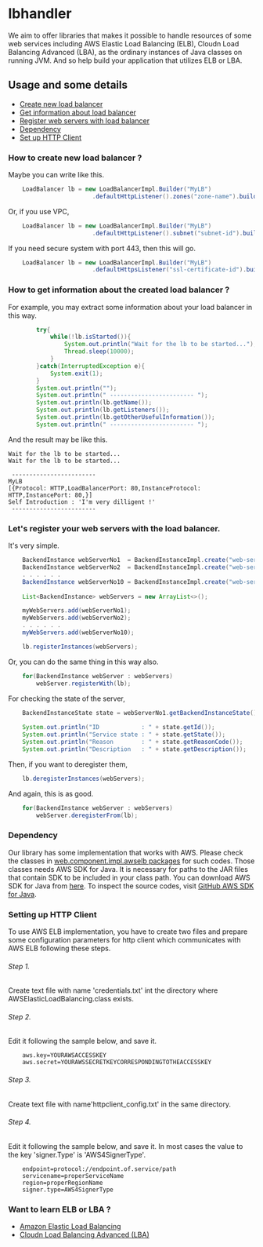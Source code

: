 lbhandler
=========

We aim to offer libraries that makes it possible to handle resources of some web services including AWS Elastic Load Balancing (ELB), Cloudn Load Balancing Advanced (LBA), as the ordinary instances of Java classes on running JVM. And so help build your application that utilizes ELB or LBA.


## Usage and some details

 * [Create new load balancer](#how-to-create-new-load-balancer-)
 * [Get information about load balancer](#how-to-get-information-about-the-created-load-balancer-)
 * [Register web servers with load balancer](#lets-register-your-web-servers-with-the-load-balancer)
 * [Dependency](#dependency)
 * [Set up HTTP Client](#setting-up-http-client)

### How to create new load balancer ?

Maybe you can write like this.

```java
    LoadBalancer lb = new LoadBalancerImpl.Builder("MyLB")
                        .defaultHttpListener().zones("zone-name").build();
```

Or, if you use VPC,

```java
    LoadBalancer lb = new LoadBalancerImpl.Builder("MyLB")
                        .defaultHttpListener().subnet("subnet-id").build();
```

If you need secure system with port 443, then this will go.

```java
    LoadBalancer lb = new LoadBalancerImpl.Builder("MyLB")
                        .defaultHttpsListener("ssl-certificate-id").build();
```

### How to get information about the created load balancer ?

For example, you may extract some information about your load balancer in this way.

```java
        try{
            while(!lb.isStarted()){
                System.out.println("Wait for the lb to be started...");
                Thread.sleep(10000);
            }
        }catch(InterruptedException e){
            System.exit(1);
        }
        System.out.println("");
        System.out.println(" ------------------------ ");
        System.out.println(lb.getName());
        System.out.println(lb.getListeners());
        System.out.println(lb.getOtherUsefulInformation());
        System.out.println(" ------------------------ ");
```

And the result may be like this.

    Wait for the lb to be started...
    Wait for the lb to be started...
    
     ------------------------ 
    MyLB
    [{Protocol: HTTP,LoadBalancerPort: 80,InstanceProtocol: HTTP,InstancePort: 80,}]
    Self Introduction : 'I'm very dilligent !'
     ------------------------ 


### Let's register your web servers with the load balancer.

It's very simple.

```java
    BackendInstance webServerNo1  = BackendInstanceImpl.create("web-server-1");
    BackendInstance webServerNo2  = BackendInstanceImpl.create("web-server-2");
    . . . . . .
    BackendInstance webServerNo10 = BackendInstanceImpl.create("web-server-10");
    
    List<BackendInstance> webServers = new ArrayList<>();

    myWebServers.add(webServerNo1);
    myWebServers.add(webServerNo2);
    . . . . . .
    myWebServers.add(webServerNo10);

    lb.registerInstances(webServers);
```

Or, you can do the same thing in this way also.

```java
    for(BackendInstance webServer : webServers)
        webServer.registerWith(lb);
```

For checking the state of the server,

```java
    BackendInstanceState state = webServerNo1.getBackendInstanceState();
    
    System.out.println("ID            : " + state.getId());
    System.out.println("Service state : " + state.getState());
    System.out.println("Reason        : " + state.getReasonCode());
    System.out.println("Description   : " + state.getDescription());
```


Then, if you want to deregister them,

```java
    lb.deregisterInstances(webServers);
```

And again, this is as good.

```java
    for(BackendInstance webServer : webServers)
        webServer.deregisterFrom(lb);
```

### Dependency

Our library has some implementation that works with AWS. Please check the classes in [web.component.impl.awselb packages](https://github.com/Hiroshi1978/lbhandler/tree/master/web/component/impl/awselb) for such codes. Those classes needs AWS SDK for Java. It is necessary for paths to the JAR files that contain SDK to be included in your class path.
You can download AWS SDK for Java from [here](https://aws.amazon.com/jp/sdkforjava/).
To inspect the source codes, visit [GitHub AWS SDK for Java](https://github.com/aws/aws-sdk-java).

### Setting up HTTP Client

To use AWS ELB implementation, you have to create two files and prepare some configuration parameters for http client which communicates with AWS ELB following these steps.

###### Step 1. 
Create text file with name 'credentials.txt' int the directory where AWSElasticLoadBalancing.class exists.

###### Step 2. 
Edit it following the sample below, and save it.

```
    aws.key=YOURAWSACCESSKEY
    aws.secret=YOURAWSSECRETKEYCORRESPONDINGTOTHEACCESSKEY
```

###### Step 3. 
Create text file with name'httpclient_config.txt' in the same directory.

###### Step 4. 
Edit it following the sample below, and save it. In most cases the value to the key 'signer.Type' is 'AWS4SignerType'.

```
    endpoint=protocol://endpoint.of.service/path
    servicename=properServiceName
    region=properRegionName
    signer.type=AWS4SignerType
```


### Want to learn ELB or LBA ?

 * [Amazon Elastic Load Balancing](http://aws.amazon.com/jp/elasticloadbalancing/)
 * [Cloudn Load Balancing Advanced (LBA)](http://www.ntt.com/cloudn/data/lba.html)
